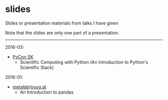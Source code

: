 # slides
Slides or presentation materials from talks I have given

Note that the slides are only one part of a presentation.

---

2016-03:
  - [PyCon SK](https://pycon.sk/en/index.html)
    - Scientific Computing with Python (An Introduction to Python's 
  Scientific Stack)

2016-01:
  - [metalab](https://metalab.at/)/[pyug.at](https://pyug.at/Treffen/2016-01)
    - An Introduction to pandas
